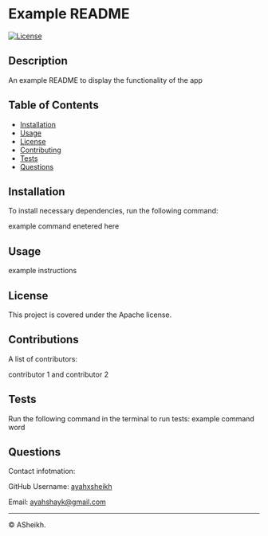 # Example README
  
  [![License](https://img.shields.io/badge/License-Apache_2.0-blue.svg)](https://opensource.org/licenses/Apache-2.0)

  ## Description
  An example README to display the functionality of the app

  ## Table of Contents 
  - [Installation](#installation)
  - [Usage](#usage)
  - [License](#license)
  - [Contributing](#contributing)
  - [Tests](#tests)
  - [Questions](#questions)

  ## Installation
  To install necessary dependencies, run the following command:

  example command enetered here

  ## Usage
  example instructions 

  ## License 
  This project is covered under the Apache license.
  
  ## Contributions
  A list of contributors:
   
  contributor 1 and contributor 2
  
  ## Tests
  Run the following command in the terminal to run tests:
  example command word 

  ## Questions
  Contact infotmation:

  GitHub Username: [ayahxsheikh](https://github.com/ayahxsheikh)

  Email: ayahshayk@gmail.com


  ---

  © ASheikh.

